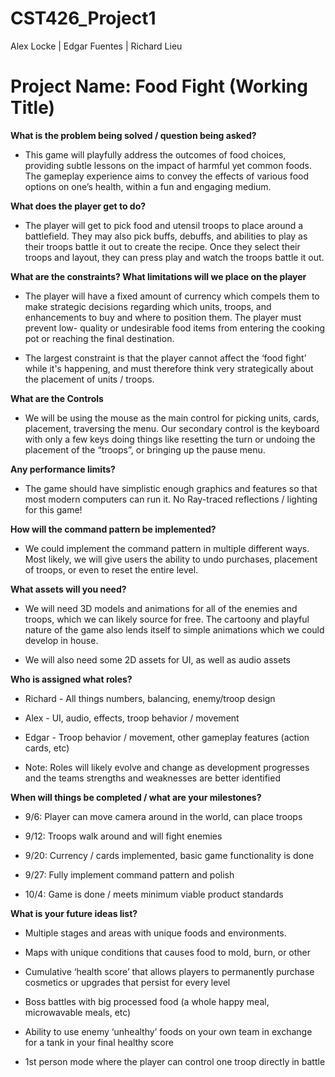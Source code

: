 # CST426_Project1
Alex Locke |
Edgar Fuentes |
Richard Lieu

# Project Name: Food Fight (Working Title)

**What is the problem being solved / question being asked?**

* This game will playfully address the outcomes of food choices, providing subtle lessons on the impact of harmful yet common foods. The gameplay experience aims to convey the effects of various food options on one’s health, within a fun and engaging medium.

**What does the player get to do?**

* The player will get to pick food and utensil troops to place around a battlefield. They may also pick buffs, debuffs, and abilities to play as their troops battle it out to create the recipe. Once they select 
their troops and layout, they can press play and watch the troops battle it out.

**What are the constraints? What limitations will we place on the player**

* The player will have a fixed amount of currency which compels them to make strategic decisions regarding which units, troops, and enhancements to buy and where to position them. The player must prevent low-
quality or undesirable food items from entering the cooking pot or reaching the final destination.

* The largest constraint is that the player cannot affect the ‘food fight’ while it's happening, and must therefore think very strategically about the placement of units / troops.

**What are the Controls**

* We will be using the mouse as the main control for picking units, cards, placement, traversing the menu. Our secondary control is the keyboard with only a few keys doing things like resetting the turn or undoing 
the placement of the “troops”, or bringing up the pause menu.

**Any performance limits?**

* The game should have simplistic enough graphics and features so that most modern computers can run it. No Ray-traced reflections / lighting for this game!

**How will the command pattern be implemented?**

* We could implement the command pattern in multiple different ways. Most likely, we will give users the ability to undo purchases, placement of troops, or even to reset the entire level. 

**What assets will you need?**

* We will need 3D models and animations for all of the enemies and troops, which we can likely source for free. The cartoony and playful nature of the game also lends itself to simple animations which we could 
develop in house.

* We will also need some 2D assets for UI, as well as audio assets

**Who is assigned what roles?**

* Richard - All things numbers, balancing, enemy/troop design

* Alex - UI, audio, effects, troop behavior / movement

* Edgar - Troop behavior / movement, other gameplay features (action cards, etc)

* Note: Roles will likely evolve and change as development progresses and the teams strengths and weaknesses are better identified

**When will things be completed / what are your milestones?**

* 9/6: Player can move camera around in the world, can place troops

* 9/12: Troops walk around and will fight enemies

* 9/20: Currency / cards implemented, basic game functionality is done

* 9/27: Fully implement command pattern and polish

* 10/4: Game is done / meets minimum viable product standards

**What is your future ideas list?**

* Multiple stages and areas with unique foods and environments.

* Maps with unique conditions that causes food to mold, burn, or other

* Cumulative ‘health score’ that allows players to permanently purchase cosmetics or upgrades that persist for every level

* Boss battles with big processed food (a whole happy meal, microwavable meals, etc)

* Ability to use enemy ‘unhealthy’ foods on your own team in exchange for a tank in your final healthy score

* 1st person mode where the player can control one troop directly in battle
